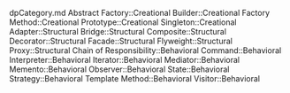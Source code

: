 dpCategory.md
Abstract Factory::Creational
Builder::Creational
Factory Method::Creational
Prototype::Creational
Singleton::Creational
Adapter::Structural
Bridge::Structural
Composite::Structural
Decorator::Structural
Facade::Structural
Flyweight::Structural
Proxy::Structural
Chain of Responsibility::Behavioral
Command::Behavioral
Interpreter::Behavioral
Iterator::Behavioral
Mediator::Behavioral
Memento::Behavioral
Observer::Behavioral
State::Behavioral
Strategy::Behavioral
Template Method::Behavioral
Visitor::Behavioral